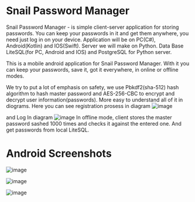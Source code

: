 # Snail Password Manager
Snail Password Manager - is simple client-server application for storing passwords. You can keep your passwords in it and get them anywhere, you need just log in on your device.
Application will be on PC(C#), Android(Kotlin) and IOS(Swift). 
Server we will make on Python.
Data Base LiteSQL(for PC, Android and IOS) and PostgreSQL for Python server.

This is a mobile android application for Snail Password Manager. With it you can keep your passwords, save it, got it everywhere, in online or offline modes.

We try to put a lot of emphasis on safety, we use Pbkdf2(sha-512) hash algorithm to hash master password and AES-256-CBC to encrypt and decrypt user information(passwords). More easy to understand all of it in diograms.
Here you can see registration prosess in diagram
![image](https://user-images.githubusercontent.com/90569114/192116325-c6516aa0-c4ce-41b4-a719-51fd25d65ee6.png)

and Log In diagram
![image](https://user-images.githubusercontent.com/90569114/192116336-02526e3d-6a13-445b-8ea8-5ba136aad78a.png)
In offline mode, client stores the master password sashed 1000 times and checks it against the entered one. And get passwords from local LiteSQL.


# Android Screenshots
![image](https://user-images.githubusercontent.com/90569114/192387721-c53e50b8-1c83-43aa-a37e-35c331767812.png)

![image](https://user-images.githubusercontent.com/90569114/192387795-95bda620-a0fa-4bf7-93fd-e1093ccdac68.png)

![image](https://user-images.githubusercontent.com/90569114/192387867-bdea0a9c-5d48-454a-8a20-1cf4c65d4890.png)
